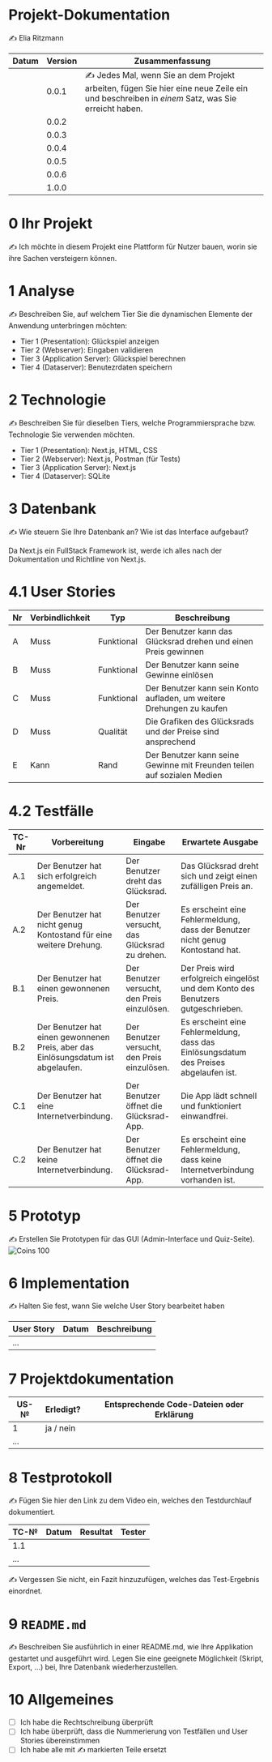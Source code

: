 # Projekt-Dokumentation

✍️ Elia Ritzmann

| Datum | Version | Zusammenfassung                                              |
| ----- | ------- | ------------------------------------------------------------ |
|       | 0.0.1   | ✍️ Jedes Mal, wenn Sie an dem Projekt arbeiten, fügen Sie hier eine neue Zeile ein und beschreiben in *einem* Satz, was Sie erreicht haben. |
|       | 0.0.2   |                                                              |
|       | 0.0.3   |                                                              |
|       | 0.0.4   |                                                              |
|       | 0.0.5   |                                                              |
|       | 0.0.6   |                                                              |
|       | 1.0.0   |                                                              |

# 0 Ihr Projekt

✍️ Ich möchte in diesem Projekt eine Plattform für Nutzer bauen, worin sie ihre Sachen versteigern können.

# 1 Analyse

✍️ Beschreiben Sie, auf welchem Tier Sie die dynamischen Elemente der Anwendung unterbringen möchten:

* Tier 1 (Presentation): Glückspiel anzeigen
* Tier 2 (Webserver): Eingaben validieren
* Tier 3 (Application Server): Glückspiel berechnen
* Tier 4 (Dataserver): Benutezrdaten speichern

# 2 Technologie

✍️ Beschreiben Sie für dieselben Tiers, welche Programmiersprache bzw. Technologie Sie verwenden möchten.

* Tier 1 (Presentation): Next.js, HTML, CSS
* Tier 2 (Webserver): Next.js, Postman (für Tests)
* Tier 3 (Application Server): Next.js
* Tier 4 (Dataserver): SQLite

# 3 Datenbank

✍️ Wie steuern Sie Ihre Datenbank an? Wie ist das Interface aufgebaut? 

Da Next.js ein FullStack Framework ist, werde ich alles nach der Dokumentation und Richtline von Next.js.

# 4.1 User Stories

| Nr | Verbindlichkeit | Typ  | Beschreibung                       |
| ---- | --------------- | ---- | ---------------------------------- |
| A    | Muss                | Funktional     | Der Benutzer kann das Glücksrad drehen und einen Preis gewinnen |
| B  | Muss                | Funktional     | Der Benutzer kann seine Gewinne einlösen |
| C  | Muss                | Funktional     | Der Benutzer kann sein Konto aufladen, um weitere Drehungen zu kaufen |
| D  | Muss                | Qualität     | Die Grafiken des Glücksrads und der Preise sind ansprechend |
| E  | Kann                | Rand     | Der Benutzer kann seine Gewinne mit Freunden teilen auf sozialen Medien |


# 4.2 Testfälle

| TC-Nr | Vorbereitung | Eingabe | Erwartete Ausgabe |
| ---- | ------------ | ------- | ----------------- |
| A.1  | Der Benutzer hat sich erfolgreich angemeldet. | Der Benutzer dreht das Glücksrad. | Das Glücksrad dreht sich und zeigt einen zufälligen Preis an. |
| A.2  | Der Benutzer hat nicht genug Kontostand für eine weitere Drehung. | Der Benutzer versucht, das Glücksrad zu drehen. | Es erscheint eine Fehlermeldung, dass der Benutzer nicht genug Kontostand hat. |
| B.1  | Der Benutzer hat einen gewonnenen Preis. | Der Benutzer versucht, den Preis einzulösen. | Der Preis wird erfolgreich eingelöst und dem Konto des Benutzers gutgeschrieben. |
| B.2  | Der Benutzer hat einen gewonnenen Preis, aber das Einlösungsdatum ist abgelaufen. | Der Benutzer versucht, den Preis einzulösen. | Es erscheint eine Fehlermeldung, dass das Einlösungsdatum des Preises abgelaufen ist. |
| C.1  | Der Benutzer hat eine Internetverbindung. | Der Benutzer öffnet die Glücksrad-App. | Die App lädt schnell und funktioniert einwandfrei. |
| C.2  | Der Benutzer hat keine Internetverbindung. | Der Benutzer öffnet die Glücksrad-App. | Es erscheint eine Fehlermeldung, dass keine Internetverbindung vorhanden ist. |

# 5 Prototyp

✍️ Erstellen Sie Prototypen für das GUI (Admin-Interface und Quiz-Seite).
![Coins 100](https://user-images.githubusercontent.com/69593308/212632313-a9ab8cfe-3f77-42cd-8a61-f1cec57a8737.png)

# 6 Implementation

✍️ Halten Sie fest, wann Sie welche User Story bearbeitet haben

| User Story | Datum | Beschreibung |
| ---------- | ----- | ------------ |
| ...        |       |              |

# 7 Projektdokumentation

| US-№ | Erledigt? | Entsprechende Code-Dateien oder Erklärung |
| ---- | --------- | ----------------------------------------- |
| 1    | ja / nein |                                           |
| ...  |           |                                           |

# 8 Testprotokoll

✍️ Fügen Sie hier den Link zu dem Video ein, welches den Testdurchlauf dokumentiert.

| TC-№ | Datum | Resultat | Tester |
| ---- | ----- | -------- | ------ |
| 1.1  |       |          |        |
| ...  |       |          |        |

✍️ Vergessen Sie nicht, ein Fazit hinzuzufügen, welches das Test-Ergebnis einordnet.

# 9 `README.md`

✍️ Beschreiben Sie ausführlich in einer README.md, wie Ihre Applikation gestartet und ausgeführt wird. Legen Sie eine geeignete Möglichkeit (Skript, Export, …) bei, Ihre Datenbank wiederherzustellen.

# 10 Allgemeines

- [ ] Ich habe die Rechtschreibung überprüft
- [ ] Ich habe überprüft, dass die Nummerierung von Testfällen und User Stories übereinstimmen
- [ ] Ich habe alle mit ✍️ markierten Teile ersetzt
